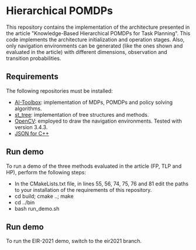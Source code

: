 # Hierarchical POMDPs

This repository contains the implementation of the architecture presented in the article "Knowledge-Based Hierarchical POMDPs for Task Planning". This code implements the architecture initialization and operation stages. Also, only navigation environments can be generated (like the ones shown and evaluated in the article) with different dimensions, observation and transition probabilities.

## Requirements

The following repositories must be installed:

- [AI-Toolbox](https://github.com/Svalorzen/AI-Toolbox): implementation of MDPs, POMDPs and policy solving algorithms.
- [st_tree](https://github.com/erikerlandson/st_tree): implementation of tree structures and methods.
- [OpenCV](https://github.com/opencv/opencv): employed to draw the navigation environments. Tested with version 3.4.3.
- [JSON for C++](https://github.com/nlohmann/json)

## Run demo

To run a demo of the three methods evaluated in the article (FP, TLP and HP), perform the following steps:
- In the CMakeLists.txt file, in lines 55, 56, 74, 75, 76 and 81 edit the paths to your installation of the requirements of this repository.
- cd build; cmake ..; make
- cd ../bin
- bash run_demo.sh

## Run demo

To run the EIR-2021 demo, switch to the eir2021 branch.
